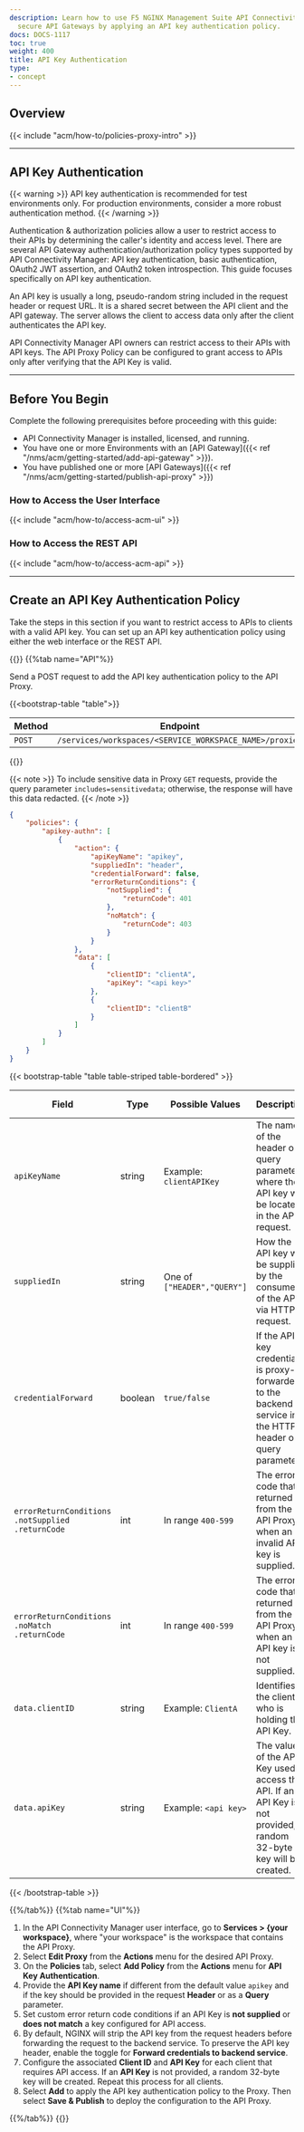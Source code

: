 ```yaml
---
description: Learn how to use F5 NGINX Management Suite API Connectivity Manager to
  secure API Gateways by applying an API key authentication policy.
docs: DOCS-1117
toc: true
weight: 400
title: API Key Authentication
type:
- concept
---
```


## Overview

{{< include "acm/how-to/policies-proxy-intro" >}}

---

## API Key Authentication

{{< warning >}} API key authentication is recommended for test environments only. For production environments, consider a more robust authentication method. {{< /warning >}}

Authentication & authorization policies allow a user to restrict access to their APIs by determining the caller's identity and access level. There are several API Gateway authentication/authorization policy types supported by API Connectivity Manager: API key authentication, basic authentication, OAuth2 JWT assertion, and OAuth2 token introspection. This guide focuses specifically on API key authentication.

An API key is usually a long, pseudo-random string included in the request header or request URL. It is a shared secret between the API client and the API gateway. The server allows the client to access data only after the client authenticates the API key.

API Connectivity Manager API owners can restrict access to their APIs with API keys. The API Proxy Policy can be configured to grant access to APIs only after verifying that the API Key is valid.

---

## Before You Begin

Complete the following prerequisites before proceeding with this guide:

- API Connectivity Manager is installed, licensed, and running.
- You have one or more Environments with an [API Gateway]({{< ref "/nms/acm/getting-started/add-api-gateway" >}}).
- You have published one or more [API Gateways]({{< ref "/nms/acm/getting-started/publish-api-proxy" >}})

### How to Access the User Interface

{{< include "acm/how-to/access-acm-ui" >}}

### How to Access the REST API

{{< include "acm/how-to/access-acm-api" >}}

---

## Create an API Key Authentication Policy

Take the steps in this section if you want to restrict access to APIs to clients with a valid API key. You can set up an API key authentication policy using either the web interface or the REST API.

{{<tabs name="add_api_key_policy">}}
{{%tab name="API"%}}

Send a POST request to add the API key authentication policy to the API Proxy.


{{<bootstrap-table "table">}}

| Method   | Endpoint                                                |
|----------|---------------------------------------------------------|
| `POST`   | `/services/workspaces/<SERVICE_WORKSPACE_NAME>/proxies` |

{{</bootstrap-table>}}


{{< note >}} To include sensitive data in Proxy `GET` requests, provide the query parameter `includes=sensitivedata`; otherwise, the response will have this data redacted. {{< /note >}}

```json
{
	"policies": {
		"apikey-authn": [
			{
				"action": {
					"apiKeyName": "apikey",
					"suppliedIn": "header",
					"credentialForward": false,
					"errorReturnConditions": {
						"notSupplied": {
							"returnCode": 401
						},
						"noMatch": {
							"returnCode": 403
						}
					}
				},
				"data": [
					{
						"clientID": "clientA",
						"apiKey": "<api key>"
					},
					{
						"clientID": "clientB"
					}
				]
			}
		]
	}
}
```


{{< bootstrap-table "table table-striped table-bordered" >}}

| Field                                                      | Type | Possible Values            | Description                                                                                                           | Required | Default value |
|------------------------------------------------------------|----------|----------------------------|-----------------------------------------------------------------------------------------------------------------------|----------|---------------|
| `apiKeyName`                                               | string   | Example: `clientAPIKey`    | The name of the header or query parameter where the API key will be located in the API request.                       | No       | `apikey`      |
| `suppliedIn`                                               | string   | One of `["HEADER","QUERY"]`| How the API key will be supplied by the consumer of the API via HTTP request.                                         | No       | `HEADER`      |
| `credentialForward`                                        | boolean  | `true/false`               | If the API key credential is proxy-forwarded to the backend service in the HTTP header or query parameters.           | No       | `False`       |
| `errorReturnConditions`<br>`.notSupplied`<br>`.returnCode` | int      | In range `400-599`         | The error code that is returned from the API Proxy when an invalid API key is supplied.                               | No       | `401`         |
| `errorReturnConditions`<br>`.noMatch`<br>`.returnCode`     | int      | In range `400-599`         | The error code that is returned from the API Proxy when an API key is not supplied.                                   | No       | `403`         |
| `data.clientID`                                            | string   | Example: `ClientA`         | Identifies the client who is holding the API Key.                                                                     | Yes      | N/A           |
| `data.apiKey`                                              | string   | Example: `<api key>` | The value of the API Key used to access the API. If an API Key is not provided, a random 32-byte key will be created. | No       | N/A           |

{{< /bootstrap-table >}}


{{%/tab%}}
{{%tab name="UI"%}}

1. In the API Connectivity Manager user interface, go to **Services > \{your workspace}**, where "your workspace" is the workspace that contains the API Proxy.
2. Select **Edit Proxy** from the **Actions** menu for the desired API Proxy.
3. On the **Policies** tab, select **Add Policy** from the **Actions** menu for **API Key Authentication**.
4. Provide the **API Key name** if different from the default value `apikey` and if the key should be provided in the request **Header** or as a **Query** parameter.
5. Set custom error return code conditions if an API Key is **not supplied** or **does not match** a key configured for API access.
6. By default, NGINX will strip the API key from the request headers before forwarding the request to the backend service. To preserve the API key header, enable the toggle for **Forward credentials to backend service**.
7. Configure the associated **Client ID** and **API Key** for each client that requires API access. If an **API Key** is not provided, a random 32-byte key will be created. Repeat this process for all clients.
8. Select **Add** to apply the API key authentication policy to the Proxy. Then select **Save & Publish** to deploy the configuration to the API Proxy.

{{%/tab%}}
{{</tabs>}}
